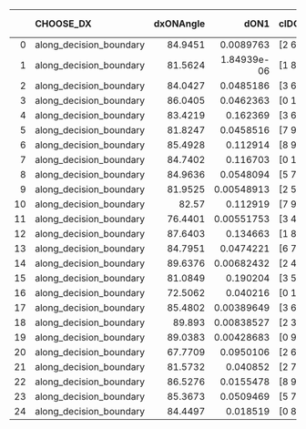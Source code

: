 |    | CHOOSE_DX               |   dxONAngle |        dON1 | cIDON1   |   dON_patch_1 |   nTON |         dON |   dxOFFAngle |      dOFF1 | cIDOFF1   |   dOFF_patch_1 |   nTOFF |       dOFF | SUCCESS   |   nExp |   dual_point_id |   subpoint_time_seconds |   total_execution_time |      logp |      dOFF/dON | Vote dOFF>dON   |
|---:|:------------------------|------------:|------------:|:---------|--------------:|-------:|------------:|-------------:|-----------:|:----------|---------------:|--------:|-----------:|:----------|-------:|----------------:|------------------------:|-----------------------:|----------:|--------------:|:----------------|
|  0 | along_decision_boundary |     84.9451 | 0.0089763   | [2 6]    |   0.0089763   |      1 | 0.0089763   |      89.1631 | 0.0273991  | [2 6]     |     0.0273991  |       1 | 0.0273991  | True      |      1 |               1 |                0.584298 |               0.956936 |  0        |      3.05238  | True            |
|  1 | along_decision_boundary |     81.5624 | 1.84939e-06 | [1 8]    |   1.84939e-06 |      1 | 1.84939e-06 |      85.5948 | 0.238592   | [0 8]     |     0.238592   |       1 | 0.238592   | True      |      2 |               2 |                0.462674 |               1.4266   | -0.5      | 129011        | True            |
|  2 | along_decision_boundary |     84.0427 | 0.0485186   | [3 6]    |   0.0485186   |      1 | 0.0485186   |      88.7751 | 0.0893135  | [3 6]     |     0.0893135  |       1 | 0.0893135  | True      |      3 |               3 |                0.605349 |               2.04195  | -1        |      1.84081  | True            |
|  3 | along_decision_boundary |     86.0405 | 0.0462363   | [0 1]    |   0.0462363   |      1 | 0.0462363   |      88.6926 | 0.531643   | [0 1]     |     0.531643   |       1 | 0.531643   | True      |      4 |               4 |                0.981459 |               3.03341  | -1.5      |     11.4984   | True            |
|  4 | along_decision_boundary |     83.4219 | 0.162369    | [3 6]    |   0.162369    |      1 | 0.162369    |      87.7145 | 0.0777921  | [3 6]     |     0.0777921  |       1 | 0.0777921  | False     |      5 |               5 |                0.758485 |               3.79889  | -2        |      0.479106 | False           |
|  5 | along_decision_boundary |     81.8247 | 0.0458516   | [7 9]    |   0.0458516   |      1 | 0.0458516   |      88.0321 | 0.396023   | [7 9]     |     0.396023   |       1 | 0.396023   | True      |      6 |               6 |                0.627269 |               4.43218  | -0.9      |      8.63707  | True            |
|  6 | along_decision_boundary |     85.4928 | 0.112914    | [8 9]    |   0.112914    |      1 | 0.112914    |      89.8285 | 0.0881782  | [8 9]     |     0.0881782  |       1 | 0.0881782  | False     |      7 |               7 |                0.586244 |               5.02642  | -1.33333  |      0.780929 | False           |
|  7 | along_decision_boundary |     84.7402 | 0.116703    | [0 1]    |   0.116703    |      1 | 0.116703    |      88.2508 | 0.291797   | [0 1]     |     0.291797   |       1 | 0.291797   | True      |      8 |               8 |                0.812397 |               5.84983  | -0.642857 |      2.50034  | True            |
|  8 | along_decision_boundary |     84.9636 | 0.0548094   | [5 7]    |   0.0548094   |      1 | 0.0548094   |      89.8697 | 0.0968347  | [5 7]     |     0.0968347  |       1 | 0.0968347  | True      |      9 |               9 |                0.484776 |               6.3456   | -1        |      1.76675  | True            |
|  9 | along_decision_boundary |     81.9525 | 0.00548913  | [2 5]    |   0.00548913  |      1 | 0.00548913  |      88.9906 | 0.497052   | [2 5]     |     0.497052   |       1 | 0.497052   | True      |     10 |              10 |                0.596318 |               6.94792  | -1.38889  |     90.5521   | True            |
| 10 | along_decision_boundary |     82.57   | 0.112919    | [7 9]    |   0.112919    |      1 | 0.112919    |      88.5794 | 0.189431   | [7 9]     |     0.189431   |       1 | 0.189431   | True      |     11 |              11 |                1.033    |               7.99493  | -1.8      |      1.67758  | True            |
| 11 | along_decision_boundary |     76.4401 | 0.00551753  | [3 4]    |   0.00551753  |      1 | 0.00551753  |      85.9766 | 0.380303   | [3 4]     |     0.380303   |       1 | 0.380303   | True      |     12 |              12 |                0.564825 |               8.56576  | -2.22727  |     68.9263   | True            |
| 12 | along_decision_boundary |     87.6403 | 0.134663    | [1 8]    |   0.134663    |      1 | 0.134663    |      88.4485 | 0.727914   | [1 8]     |     0.727914   |       1 | 0.727914   | True      |     13 |              13 |                0.92251  |               9.50028  | -2.66667  |      5.40546  | True            |
| 13 | along_decision_boundary |     84.7951 | 0.0474221   | [6 7]    |   0.0474221   |      1 | 0.0474221   |      87.7737 | 0.0944135  | [6 7]     |     0.0944135  |       1 | 0.0944135  | True      |     14 |              14 |                0.585658 |              10.0929   | -3.11538  |      1.99092  | True            |
| 14 | along_decision_boundary |     89.6376 | 0.00682432  | [2 4]    |   0.00682432  |      1 | 0.00682432  |      89.2118 | 0.284288   | [2 4]     |     0.284288   |       1 | 0.284288   | True      |     15 |              15 |                0.937594 |              11.0375   | -3.57143  |     41.6581   | True            |
| 15 | along_decision_boundary |     81.0849 | 0.190204    | [3 5]    |   0.190204    |      1 | 0.190204    |      88.9803 | 0.0603449  | [3 5]     |     0.0603449  |       1 | 0.0603449  | False     |     16 |              16 |                0.612268 |              11.6558   | -4.03333  |      0.317264 | False           |
| 16 | along_decision_boundary |     72.5062 | 0.040216    | [0 1]    |   0.040216    |      1 | 0.040216    |      86.9633 | 0.137665   | [0 1]     |     0.137665   |       1 | 0.137665   | True      |     17 |              17 |                0.511765 |              12.1736   | -3.125    |      3.42314  | True            |
| 17 | along_decision_boundary |     85.4802 | 0.00389649  | [3 6]    |   0.00389649  |      1 | 0.00389649  |      87.7608 | 0.0106185  | [3 6]     |     0.0106185  |       1 | 0.0106185  | True      |     18 |              18 |                0.540181 |              12.7217   | -3.55882  |      2.72514  | True            |
| 18 | along_decision_boundary |     89.893  | 0.00838527  | [2 3]    |   0.00838527  |      1 | 0.00838527  |      86.3751 | 0.0155528  | [2 3]     |     0.0155528  |       1 | 0.0155528  | True      |     19 |              19 |                0.543845 |              13.2746   | -4        |      1.85477  | True            |
| 19 | along_decision_boundary |     89.0383 | 0.00428683  | [0 9]    |   0.00428683  |      1 | 0.00428683  |      89.2084 | 0.00421651 | [1 9]     |     0.00421651 |       1 | 0.00421651 | False     |     20 |              20 |                0.490756 |              13.7733   | -4.44737  |      0.983595 | False           |
| 20 | along_decision_boundary |     67.7709 | 0.0950106   | [2 6]    |   0.0950106   |      1 | 0.0950106   |      81.4689 | 0.179216   | [2 6]     |     0.179216   |       1 | 0.179216   | True      |     21 |              21 |                1.05502  |              14.8404   | -3.6      |      1.88627  | True            |
| 21 | along_decision_boundary |     81.5732 | 0.040852    | [2 7]    |   0.040852    |      1 | 0.040852    |      87.406  | 0.0178865  | [2 7]     |     0.0178865  |       1 | 0.0178865  | False     |     22 |              22 |                0.439726 |              15.2921   | -4.02381  |      0.437836 | False           |
| 22 | along_decision_boundary |     86.5276 | 0.0155478   | [8 9]    |   0.0155478   |      1 | 0.0155478   |      89.7987 | 0.0808406  | [8 9]     |     0.0808406  |       1 | 0.0808406  | True      |     23 |              23 |                0.72481  |              16.0239   | -3.27273  |      5.1995   | True            |
| 23 | along_decision_boundary |     85.3673 | 0.0509469   | [5 7]    |   0.0509469   |      1 | 0.0509469   |      83.8952 | 0.0984434  | [5 7]     |     0.0984434  |       1 | 0.0984434  | True      |     24 |              24 |                0.712825 |              16.7467   | -3.67391  |      1.93227  | True            |
| 24 | along_decision_boundary |     84.4497 | 0.018519    | [0 8]    |   0.018519    |      1 | 0.018519    |      88.7203 | 0.134288   | [0 8]     |     0.134288   |       1 | 0.134288   | True      |     25 |              25 |                0.695859 |              17.4476   | -4.08333  |      7.25135  | True            |